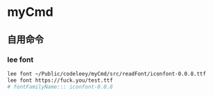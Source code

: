 # myCmd

## 自用命令

### lee font <url or path>

``` sh
lee font ~/Public/codeleey/myCmd/src/readFont/iconfont-0.0.8.ttf
lee font https://fuck.you/test.ttf
# fontFamilyName::: iconfont-0.0.8
```
